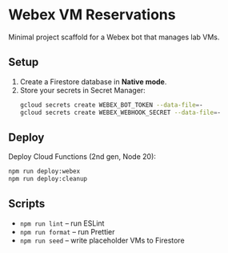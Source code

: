 # Webex VM Reservations

Minimal project scaffold for a Webex bot that manages lab VMs.

## Setup

1. Create a Firestore database in **Native mode**.
2. Store your secrets in Secret Manager:
   ```sh
   gcloud secrets create WEBEX_BOT_TOKEN --data-file=-
   gcloud secrets create WEBEX_WEBHOOK_SECRET --data-file=-
   ```

## Deploy

Deploy Cloud Functions (2nd gen, Node 20):

```sh
npm run deploy:webex
npm run deploy:cleanup
```

## Scripts

- `npm run lint` – run ESLint
- `npm run format` – run Prettier
- `npm run seed` – write placeholder VMs to Firestore
